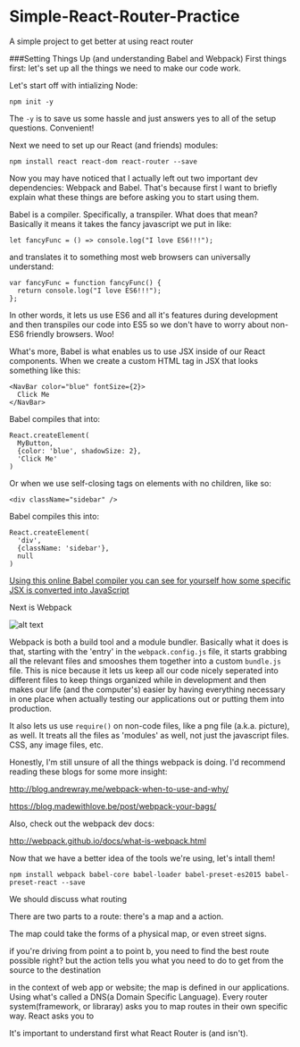 # Simple-React-Router-Practice
A simple project to get better at using react router


###Setting Things Up (and understanding Babel and Webpack)
First things first: let's set up all the things we need to make our code work.

Let's start off with intializing Node:

```
npm init -y
```

The `-y` is to save us some hassle and just answers yes to all of the setup questions. Convenient!

Next we need to set up our React (and friends) modules:

```
npm install react react-dom react-router --save
```

Now you may have noticed that I actually left out two important dev dependencies: Webpack and Babel. That's because first I want to briefly explain what these things are before asking you to start using them.

Babel is a compiler. Specifically, a transpiler. What does that mean? Basically it means it takes the fancy javascript we put in like:

```
let fancyFunc = () => console.log("I love ES6!!!");
```

and translates it to something most web browsers can universally understand:

```
var fancyFunc = function fancyFunc() {
  return console.log("I love ES6!!!");
};
```

In other words, it lets us use ES6 and all it's features during development and then transpiles our code into ES5 so we don't have to worry about non-ES6 friendly browsers. Woo!

What's more, Babel is what enables us to use JSX inside of our React components. When we create a custom HTML tag in JSX that looks something like this:

```
<NavBar color="blue" fontSize={2}>
  Click Me
</NavBar>
```

Babel compiles that into:

```
React.createElement(
  MyButton,
  {color: 'blue', shadowSize: 2},
  'Click Me'
)
```

Or when we use self-closing tags on elements with no children, like so:

```
<div className="sidebar" />
```

Babel compiles this into:

```
React.createElement(
  'div',
  {className: 'sidebar'},
  null
)
```

[Using this online Babel compiler you can see for yourself how some specific JSX is converted into JavaScript](https://babeljs.io/repl/#?babili=false&evaluate=true&lineWrap=false&presets=es2015%2Creact%2Cstage-0&code=function%20hello()%20%7B%0A%20%20return%20%3Cdiv%3EHello%20world!%3C%2Fdiv%3E%3B%0A%7D "BabelJS REPL")

Next is Webpack

![alt text](http://i.imgur.com/wfQHwCg.png "Hopefully this makes things clearer")

Webpack is both a build tool and a module bundler. Basically what it does is that, starting with the 'entry' in the `webpack.config.js` file, it starts grabbing all the relevant files and smooshes them together into a custom `bundle.js` file. This is nice because it lets us keep all our code nicely seperated into different files to keep things organized while in development and then makes our life (and the computer's) easier by having everything necessary in one place when actually testing our applications out or putting them into production.

It also lets us use `require()` on non-code files, like a png file (a.k.a. picture), as well. It treats all the files as 'modules' as well, not just the javascript files. CSS, any image files, etc.

Honestly, I'm still unsure of all the things webpack is doing. I'd recommend reading these blogs for some more insight:

http://blog.andrewray.me/webpack-when-to-use-and-why/

https://blog.madewithlove.be/post/webpack-your-bags/

Also, check out the webpack dev docs:

http://webpack.github.io/docs/what-is-webpack.html


Now that we have a better idea of the tools we're using, let's intall them!

```
npm install webpack babel-core babel-loader babel-preset-es2015 babel-preset-react --save
```

We should discuss what routing

There are two parts to a route: there's a map and a action.

The map could take the forms of a physical map, or even street signs.

if you're driving from point a to point b, you need to find the best route possible right? but the action tells you what you need to do to get from the source to the destination

in the context of web app or website; the map is defined in our applications. Using what's called a DNS(a Domain Specific Language). Every router system(framework, or libraray) asks you to map routes in their own specific way. React asks you to 

It's important to understand first what React Router is (and isn't). 

